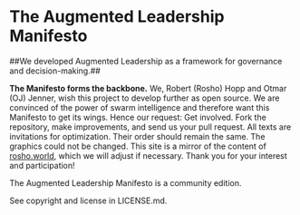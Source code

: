 # The Augmented Leadership Manifesto

##We developed Augmented Leadership as a framework for governance and decision-making.##

**The Manifesto forms the backbone.**
We, Robert (Rosho) Hopp and Otmar (OJ) Jenner, wish this project to develop further as open source.
We are convinced of the power of swarm intelligence and therefore want this Manifesto to get its wings.
Hence our request: Get involved.
Fork the repository, make improvements, and send us your pull request.
All texts are invitations for optimization.
Their order should remain the same.
The graphics could not be changed.
This site is a mirror of the content of [rosho.world](https://rosho.world/en/manifesto/the-augmented-leadership-manifesto), which we will adjust if necessary.
Thank you for your interest and participation!

The Augmented Leadership Manifesto is a community edition. 

See copyright and license in LICENSE.md.
